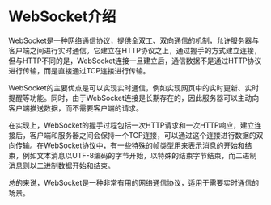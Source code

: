 # WebSocket介绍

WebSocket是一种网络通信协议，提供全双工、双向通信的机制，允许服务器与客户端之间进行实时通信。它建立在HTTP协议之上，通过握手的方式建立连接，但与HTTP不同的是，WebSocket连接一旦建立后，通信数据不是通过HTTP协议进行传输，而是直接通过TCP连接进行传输。

WebSocket的主要优点是可以实现实时通信，例如实现网页中的实时更新、实时提醒等功能。同时，由于WebSocket连接是长期存在的，因此服务器可以主动向客户端推送数据，而不需要客户端的请求。

在实现上，WebSocket的握手过程包括一次HTTP请求和一次HTTP响应，建立连接后，客户端和服务器之间会保持一个TCP连接，可以通过这个连接进行数据的双向传输。在WebSocket协议中，有一些特殊的帧类型用来表示消息的开始和结束，例如文本消息以UTF-8编码的字节开始，以特殊的结束字节结束，而二进制消息则以二进制数据开始和结束。

总的来说，WebSocket是一种非常有用的网络通信协议，适用于需要实时通信的场景。